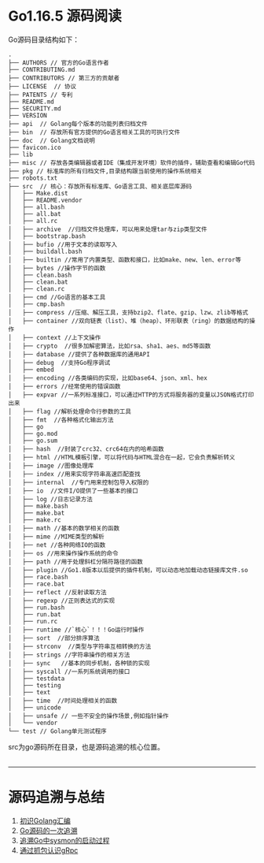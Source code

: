 # Go1.16.5 源码阅读

Go源码目录结构如下：

```
.
├── AUTHORS // 官方的Go语言作者
├── CONTRIBUTING.md
├── CONTRIBUTORS // 第三方的贡献者
├── LICENSE  // 协议
├── PATENTS // 专利
├── README.md
├── SECURITY.md
├── VERSION
├── api  // Golang每个版本的功能列表归档文件
├── bin  // 存放所有官方提供的Go语言相关工具的可执行文件
├── doc  // Golang文档说明
├── favicon.ico
├── lib
├── misc // 存放各类编辑器或者IDE（集成开发环境）软件的插件，辅助查看和编辑Go代码
├── pkg // 标准库的所有归档文件,目录结构跟当前使用的操作系统相关
├── robots.txt
├── src  // 核心：存放所有标准库、Go语言工具、相关底层库源码
│   ├── Make.dist
│   ├── README.vendor
│   ├── all.bash
│   ├── all.bat
│   ├── all.rc
│   ├── archive  //归档文件处理库，可以用来处理tar与zip类型文件
│   ├── bootstrap.bash
│   ├── bufio //用于文本的读取写入
│   ├── buildall.bash
│   ├── builtin //常用了内置类型、函数和接口，比如make、new、len、error等
│   ├── bytes //操作字节的函数
│   ├── clean.bash
│   ├── clean.bat
│   ├── clean.rc
│   ├── cmd //Go语言的基本工具
│   ├── cmp.bash
│   ├── compress //压缩、解压工具，支持bzip2、flate、gzip、lzw、zlib等格式
│   ├── container //双向链表（list）、堆（heap）、环形联表（ring）的数据结构的操作
│   ├── context //上下文操作
│   ├── crypto  //很多加解密算法，比如rsa、sha1、aes、md5等函数
│   ├── database //提供了各种数据库的通用API
│   ├── debug  //支持Go程序调试
│   ├── embed
│   ├── encoding //各类编码的实现，比如base64、json、xml、hex
│   ├── errors //经常使用的错误函数
│   ├── expvar //一系列标准接口，可以通过HTTP的方式将服务器的变量以JSON格式打印出来
│   ├── flag //解析处理命令行参数的工具
│   ├── fmt  //各种格式化输出方法
│   ├── go
│   ├── go.mod
│   ├── go.sum
│   ├── hash  //封装了crc32、crc64在内的哈希函数
│   ├── html //HTML模板引擎，可以将代码与HTML混合在一起，它会负责解析转义
│   ├── image //图像处理库
│   ├── index //用来实现字符串高速匹配查找
│   ├── internal  //专门用来控制包导入权限的
│   ├── io  //文件I/O提供了一些基本的接口
│   ├── log //日志记录方法
│   ├── make.bash
│   ├── make.bat
│   ├── make.rc
│   ├── math //基本的数学相关的函数
│   ├── mime //MIME类型的解析
│   ├── net //各种网络IO的函数
│   ├── os //用来操作操作系统的命令
│   ├── path //用于处理斜杠分隔符路径的函数
│   ├── plugin //Go1.8版本以后提供的插件机制，可以动态地加载动态链接库文件.so
│   ├── race.bash
│   ├── race.bat
│   ├── reflect //反射读取方法
│   ├── regexp //正则表达式的实现
│   ├── run.bash
│   ├── run.bat
│   ├── run.rc
│   ├── runtime //`核心`！！！Go运行时操作
│   ├── sort  //部分排序算法
│   ├── strconv  //类型与字符串互相转换的方法
│   ├── strings //字符串操作的相关方法
│   ├── sync   //基本的同步机制，各种锁的实现
│   ├── syscall //一系列系统调用的接口
│   ├── testdata
│   ├── testing
│   ├── text
│   ├── time  //时间处理相关的函数
│   ├── unicode
│   ├── unsafe // 一些不安全的操作场景,例如指针操作
│   └── vendor
└── test // Golang单元测试程序
```

src为go源码所在目录，也是源码追溯的核心位置。
<br/>
<br/>

---

# 源码追溯与总结

1. [初识Golang汇编](https://mp.weixin.qq.com/s?__biz=Mzk0MzE2Mjc0NQ==&mid=2247483941&idx=1&sn=b57cadba61d6ab369e3fd50fd1aa8657&chksm=c3395633f44edf25a4019fe2f855cdc761cd05d26d359888dd217a39bf5def5bcfdcce25f03b&token=1036848849&lang=zh_CN#rd)
2. [Go源码的一次追溯](./thedoc/go源码的一次追溯.md)
3. [追溯Go中sysmon的启动过程](./thedoc/追溯Go中sysmon的启动过程.md)
4. [通过抓包认识gRpc](./thedoc/通过抓包认识gRpc.md)
